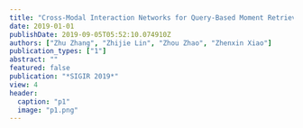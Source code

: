```yaml
---
title: "Cross-Modal Interaction Networks for Query-Based Moment Retrieval in Videos"
date: 2019-01-01
publishDate: 2019-09-05T05:52:10.074910Z
authors: ["Zhu Zhang", "Zhijie Lin", "Zhou Zhao", "Zhenxin Xiao"]
publication_types: ["1"]
abstract: ""
featured: false
publication: "*SIGIR 2019*"
view: 4
header:
  caption: "p1"
  image: "p1.png"
---
```



